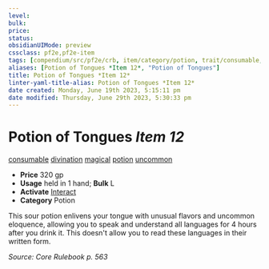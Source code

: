 ```yaml
---
level:
bulk:
price:
status:
obsidianUIMode: preview
cssclass: pf2e,pf2e-item
tags: [compendium/src/pf2e/crb, item/category/potion, trait/consumable, trait/divination, trait/magical, trait/potion, trait/uncommon]
aliases: [Potion of Tongues *Item 12*, "Potion of Tongues"]
title: Potion of Tongues *Item 12*
linter-yaml-title-alias: Potion of Tongues *Item 12*
date created: Monday, June 19th 2023, 5:15:11 pm
date modified: Thursday, June 29th 2023, 5:30:33 pm
---
```


# Potion of Tongues *Item 12*

[consumable](rules/traits/consumable.md) [divination](rules/traits/divination.md) [magical](rules/traits/magical.md) [potion](rules/traits/potion.md) [uncommon](rules/traits/uncommon.md)  

- **Price** 320 gp
- **Usage** held in 1 hand; **Bulk** L
- **Activate** [Interact](rules/actions/interact.md)
- **Category** Potion

This sour potion enlivens your tongue with unusual flavors and uncommon eloquence, allowing you to speak and understand all languages for 4 hours after you drink it. This doesn't allow you to read these languages in their written form.

*Source: Core Rulebook p. 563*
